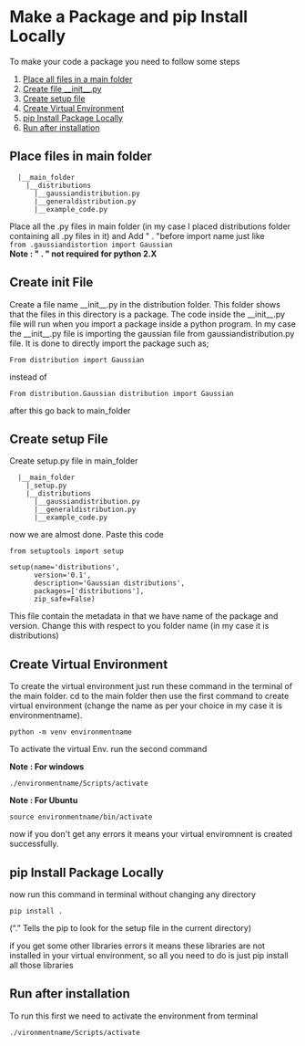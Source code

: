 # Make a Package and pip Install Locally 

To make your code a package you need to follow some steps

1. [Place all files in a main folder](#place-files-in-main-folder)
2. [Create file \_\_init_\_.py ](#create-init-file) 
3. [Create setup file](#create-setup-file)
4. [Create Virtual Environment](#create-virtual-environment)
5. [pip Install Package Locally](#pip-install-package-locally)
6. [Run after installation](#run-after-installation)
## Place files in main folder

```
  |__main_folder
    |__distributions
      |__gaussiandistribution.py
      |__generaldistribution.py
      |__example_code.py
```

Place all the .py files in main folder (in my case I placed distributions folder containing all .py files in it) and Add " . "before import name just like </br>
`from .gaussiandistortion import Gaussian` </br>
**Note : " . " not required for python 2.X**

## Create init File
Create a file name \_\_init_\_.py in the distribution folder. This folder shows that the files in this directory is a package. 
The code inside the \_\_init_\_.py file will run when you import a package inside a python program. 
In  my case the \_\_init_\_.py file is importing the gaussian file from gaussiandistribution.py file. 
It is done to directly import the package such as;
```
From distribution import Gaussian 
```
instead of
```
From distribution.Gaussian distribution import Gaussian
```
after this go back to main_folder

## Create setup File
Create setup.py file in main_folder 
```
  |__main_folder
    |_setup.py
    |__distributions
      |__gaussiandistribution.py
      |__generaldistribution.py
      |__example_code.py
```
now we are almost done. Paste this code


```
from setuptools import setup

setup(name='distributions',
      version='0.1',
      description='Gaussian distributions',
      packages=['distributions'],
      zip_safe=False) 

```
This file contain the metadata in that we have name of the package and version. Change this with respect to you folder name (in my case it is distributions)


## Create Virtual Environment
To create the virtual environment just run these command in the terminal of the main folder. cd to the main folder then use the first command to create virtual environment (change the name as per your choice in my case it is environmentname). 
```
python -m venv environmentname
```
To activate the virtual Env. run the second command

**Note : For windows**

```./environmentname/Scripts/activate```

**Note : For Ubuntu**

```source environmentname/bin/activate```

now if you don't get any errors it means your virtual enviromnent is created successfully.


## pip Install Package Locally 

now run this command in terminal without changing any directory  
```
pip install .
```
(“.” Tells the pip to look for the setup file in the current directory)

if you get some other libraries errors it means these libraries are not installed in your virtual environment, so all you need to do is just pip install all those libraries 

## Run after installation 
To run this first we need to activate the environment from terminal
```
./vironmentname/Scripts/activate

```


